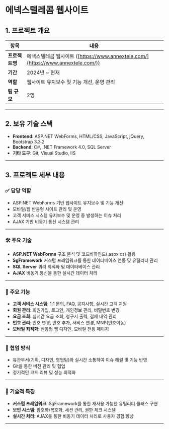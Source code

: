 # 에넥스텔레콤 웹사이트

## 1. 프로젝트 개요

| 항목           | 내용                                                                             |
| -------------- | -------------------------------------------------------------------------------- |
| **프로젝트명** | 에넥스텔레콤 웹사이트 ([https://www.annextele.com/](https://www.annextele.com/)) |
| **기간**       | 2024년 ~ 현재                                                                    |
| **역할**       | 웹사이트 유지보수 및 기능 개선, 운영 관리                                        |
| **팀 규모**    | 2명                                                                              |

---

## 2. 보유 기술 스택

- **Frontend**: ASP.NET WebForms, HTML/CSS, JavaScript, jQuery, Bootstrap 3.3.2
- **Backend**: C#, .NET Framework 4.0, SQL Server
- **기타 도구**: Git, Visual Studio, IIS

---

## 3. 프로젝트 세부 내용

### ✅ 담당 역할

- ASP.NET WebForms 기반 웹사이트 유지보수 및 기능 개선
- 모바일/웹 반응형 사이트 관리 및 운영
- 고객 서비스 시스템 유지보수 및 운영 중 발생하는 이슈 처리
- AJAX 기반 비동기 통신 시스템 관리

---

### 🛠️ 주요 기술

- **ASP.NET WebForms** 구조 분석 및 코드비하인드(.aspx.cs) 활용
- **SgFramework** 커스텀 프레임워크를 통한 데이터베이스 연동 및 유틸리티 관리
- **SQL Server** 쿼리 최적화 및 데이터베이스 관리
- **AJAX** 비동기 통신을 통한 실시간 데이터 처리

---

### 📱 주요 기능

- **고객 서비스 시스템**: 1:1 문의, FAQ, 공지사항, 실시간 고객 지원
- **회원 관리**: 회원가입, 로그인, 개인정보 관리, 비밀번호 변경
- **요금 조회**: 실시간 요금 조회, 청구서 출력, 결제 내역 관리
- **번호 관리**: 번호 변경, 번호 추가, 서비스 변경, MNP(번호이동)
- **모바일 최적화**: 반응형 웹 디자인, 모바일 전용 페이지

---

### 🤝 협업 방식

- 유관부서(기획, 디자인, 영업팀)와 실시간 소통하여 이슈 해결 및 기능 반영
- Git을 통한 버전 관리 및 협업
- 정기적인 코드 리뷰 및 성능 최적화

---

### 🔧 기술적 특징

- **커스텀 프레임워크**: SgFramework를 통한 재사용 가능한 유틸리티 클래스 구현
- **보안 시스템**: 암호화/복호화, 세션 관리, 권한 체크 시스템
- **실시간 처리**: AJAX를 통한 비동기 데이터 처리로 사용자 경험 향상

---
